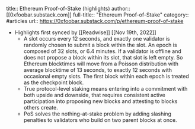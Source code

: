 title:: Ethereum Proof-of-Stake (highlights)
author:: [[0xfoobar.substack.com]]
full-title:: "Ethereum Proof-of-Stake"
category:: #articles
url:: https://0xfoobar.substack.com/p/ethereum-proof-of-stake

- Highlights first synced by [[Readwise]] [[Nov 19th, 2022]]
	- A slot occurs every 12 seconds, and exactly one validator is randomly chosen to submit a block within the slot. An epoch is composed of 32 slots, or 6.4 minutes. If a validator is offline and does not propose a block within its slot, that slot is left empty. So Ethereum blocktimes will move from a Poisson distribution with average blocktime of 13 seconds, to exactly 12 seconds with occasional empty slots. The first block within each epoch is treated as the checkpoint block.
	- True protocol-level staking means entering into a commitment with both upside and downside, that requires consistent active participation into proposing new blocks and attesting to blocks others create.
	- PoS solves the nothing-at-stake problem by adding slashing penalties to validators who build on two parent blocks at once.